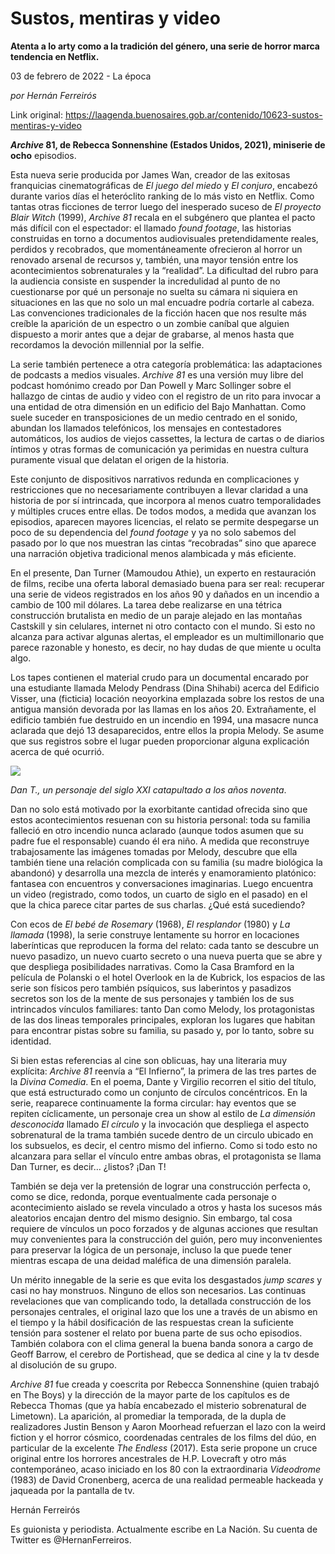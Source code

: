 # Sustos, mentiras y video

**Atenta a lo arty como a la tradición del género, una serie de horror marca tendencia en Netflix.**

03 de febrero de 2022 - La época

_por Hernán Ferreirós_

Link original: https://laagenda.buenosaires.gob.ar/contenido/10623-sustos-mentiras-y-video



*****Archive*** 81, de Rebecca Sonnenshine (Estados Unidos, 2021), miniserie de ocho** episodios.




Esta nueva serie producida por James Wan, creador de las exitosas franquicias cinematográficas de *El juego del miedo* y *El conjuro*, encabezó durante varios días el heteróclito ranking de lo más visto en Netflix. Como tantas otras ficciones de terror luego del inesperado suceso de *El proyecto Blair Witch* (1999), *Archive 81* recala en el subgénero que plantea el pacto más difícil con el espectador: el llamado *found footage*, las historias construidas en torno a documentos audiovisuales pretendidamente reales, perdidos y recobrados, que momentáneamente ofrecieron al horror un renovado arsenal de recursos y, también, una mayor tensión entre los acontecimientos sobrenaturales y la “realidad”. La dificultad del rubro para la audiencia consiste en suspender la incredulidad al punto de no cuestionarse por qué un personaje no suelta su cámara ni siquiera en situaciones en las que no solo un mal encuadre podría cortarle al cabeza. Las convenciones tradicionales de la ficción hacen que nos resulte más creíble la aparición de un espectro o un zombie caníbal que alguien dispuesto a morir antes que a dejar de grabarse, al menos hasta que recordamos la devoción millennial por la selfie.




La serie también pertenece a otra categoría problemática: las adaptaciones de podcasts a medios visuales. *Archive 81* es una versión muy libre del podcast homónimo creado por Dan Powell y Marc Sollinger sobre el hallazgo de cintas de audio y video con el registro de un rito para invocar a una entidad de otra dimensión en un edificio del Bajo Manhattan. Como suele suceder en transposiciones de un medio centrado en el sonido, abundan los llamados telefónicos, los mensajes en contestadores automáticos, los audios de viejos cassettes, la lectura de cartas o de diarios íntimos y otras formas de comunicación ya perimidas en nuestra cultura puramente visual que delatan el origen de la historia.




Este conjunto de dispositivos narrativos redunda en complicaciones y restricciones que no necesariamente contribuyen a llevar claridad a una historia de por sí intrincada, que incorpora al menos cuatro temporalidades y múltiples cruces entre ellas. De todos modos, a medida que avanzan los episodios, aparecen mayores licencias, el relato se permite despegarse un poco de su dependencia del *found footage* y ya no solo sabemos del pasado por lo que nos muestran las cintas “recobradas” sino que aparece una narración objetiva tradicional menos alambicada y más eficiente.




En el presente, Dan Turner (Mamoudou Athie), un experto en restauración de films, recibe una oferta laboral demasiado buena para ser real: recuperar una serie de videos registrados en los años 90 y dañados en un incendio a cambio de 100 mil dólares. La tarea debe realizarse en una tétrica construcción brutalista en medio de un paraje alejado en las montañas Castskill y sin celulares, internet ni otro contacto con el mundo. Si esto no alcanza para activar algunas alertas, el empleador es un multimillonario que parece razonable y honesto, es decir, no hay dudas de que miente u oculta algo.




Los tapes contienen el material crudo para un documental encarado por una estudiante llamada Melody Pendrass (Dina Shihabi) acerca del Edificio Visser, una (ficticia) locación neoyorkina emplazada sobre los restos de una antigua mansión devorada por las llamas en los años 20. Extrañamente, el edificio también fue destruido en un incendio en 1994, una masacre nunca aclarada que dejó 13 desaparecidos, entre ellos la propia Melody. Se asume que sus registros sobre el lugar pueden proporcionar alguna explicación acerca de qué ocurrió.




![](https://cdn.feater.me/files/images/141153/b345ee37-6afd-41ff-a6f3-32a536971ced.jpg)




*Dan T., un personaje del siglo XXI catapultado a los años noventa*.




Dan no solo está motivado por la exorbitante cantidad ofrecida sino que estos acontecimientos resuenan con su historia personal: toda su familia falleció en otro incendio nunca aclarado (aunque todos asumen que su padre fue el responsable) cuando él era niño. A medida que reconstruye trabajosamente las imágenes tomadas por Melody, descubre que ella también tiene una relación complicada con su familia (su madre biológica la abandonó) y desarrolla una mezcla de interés y enamoramiento platónico: fantasea con encuentros y conversaciones imaginarias. Luego encuentra un video (registrado, como todos, un cuarto de siglo en el pasado) en el que la chica parece citar partes de sus charlas. ¿Qué está sucediendo?




Con ecos de *El bebé de Rosemary* (1968), *El resplandor* (1980) y *La llamada* (1998), la serie construye lentamente su horror en locaciones laberínticas que reproducen la forma del relato: cada tanto se descubre un nuevo pasadizo, un nuevo cuarto secreto o una nueva puerta que se abre y que despliega posibilidades narrativas. Como la Casa Bramford en la película de Polanski o el hotel Overlook en la de Kubrick, los espacios de las serie son físicos pero también psíquicos, sus laberintos y pasadizos secretos son los de la mente de sus personajes y también los de sus intrincados vínculos familiares: tanto Dan como Melody, los protagonistas de las dos lineas temporales principales, exploran los lugares que habitan para encontrar pistas sobre su familia, su pasado y, por lo tanto, sobre su identidad.




Si bien estas referencias al cine son oblicuas, hay una literaria muy explícita: *Archive 81* reenvía a “El Infierno”, la primera de las tres partes de la *Divina Comedia*. En el poema, Dante y Virgilio recorren el sitio del título, que está estructurado como un conjunto de círculos concéntricos. En la serie, reaparece continuamente la forma circular: hay eventos que se repiten cíclicamente, un personaje crea un show al estilo de *La dimensión desconocida* llamado *El círculo* y la invocación que despliega el aspecto sobrenatural de la trama también sucede dentro de un circulo ubicado en los subsuelos, es decir, el centro mismo del infierno. Como si todo esto no alcanzara para sellar el vínculo entre ambas obras, el protagonista se llama Dan Turner, es decir… ¿listos? ¡Dan T!




También se deja ver la pretensión de lograr una construcción perfecta o, como se dice, redonda, porque eventualmente cada personaje o acontecimiento aislado se revela vinculado a otros y hasta los sucesos más aleatorios encajan dentro del mismo designio. Sin embargo, tal cosa requiere de vínculos un poco forzados y de algunas acciones que resultan muy convenientes para la construcción del guión, pero muy inconvenientes para preservar la lógica de un personaje, incluso la que puede tener mientras escapa de una deidad maléfica de una dimensión paralela.




Un mérito innegable de la serie es que evita los desgastados *jump scares* y casi no hay monstruos. Ninguno de ellos son necesarios. Las continuas revelaciones que van complicando todo, la detallada construcción de los personajes centrales, el original lazo que los une a través de un abismo en el tiempo y la hábil dosificación de las respuestas crean la suficiente tensión para sostener el relato por buena parte de sus ocho episodios. También colabora con el clima general la buena banda sonora a cargo de Geoff Barrow, el cerebro de Portishead, que se dedica al cine y la tv desde al disolución de su grupo.




*Archive 81* fue creada y coescrita por Rebecca Sonnenshine (quien trabajó en The Boys) y la dirección de la mayor parte de los capítulos es de Rebecca Thomas (que ya había encabezado el misterio sobrenatural de Limetown). La aparición, al promediar la temporada, de la dupla de realizadores Justin Benson y Aaron Moorhead refuerzan el lazo con la weird fiction y el horror cósmico, coordenadas centrales de los films del dúo, en particular de la excelente *The Endless* (2017). Esta serie propone un cruce original entre los horrores ancestrales de H.P. Lovecraft y otro más contemporáneo, acaso iniciado en los 80 con la extraordinaria *Videodrome* (1983) de David Cronenberg, acerca de una realidad permeable hackeada y jaqueada por la pantalla de tv.




Hernán Ferreirós




Es guionista y periodista. Actualmente escribe en La Nación. Su cuenta de Twitter es @HernanFerreiros.



